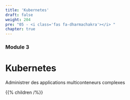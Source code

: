 ```yaml
---
title: 'Kubernetes'
draft: false
weight: 204
pre: "05 - <i class='fas fa-dharmachakra'></i> "
chapter: true
---
```


### Module 3

# Kubernetes

Administrer des applications multiconteneurs complexes

{{% children /%}}